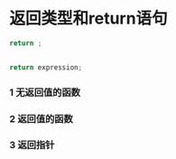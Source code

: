 # 返回类型和return语句

```cpp
return ;


return expression;

```


### 1 无返回值的函数


### 2 返回值的函数



### 3 返回指针
